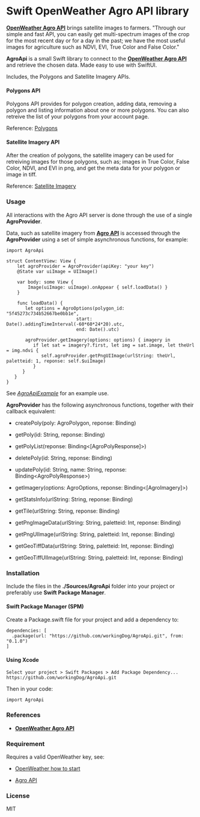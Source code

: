 # Swift OpenWeather Agro API library

[**OpenWeather Agro API**](https://agromonitoring.com/) brings satellite images to farmers. 
"Through our simple and fast API, you can easily get multi-spectrum images of the crop for the most recent day or for a day in the past; we have the most useful images for agriculture such as NDVI, EVI, True Color and False Color."

**AgroApi** is a small Swift library to connect to the [**OpenWeather Agro API**](https://agromonitoring.com/api) and retrieve the chosen data. Made easy to use with SwiftUI.

Includes, the Polygons and Satellite Imagery APIs.

#### Polygons API

Polygons API provides for polygon creation, adding data, removing a polygon and listing information about one or more polygons. 
You can also retreive the list of your polygons from your account page.

Reference: [Polygons](https://agromonitoring.com/api/polygons)

#### Satellite Imagery API

After the creation of polygons, the satellite imagery can be used for retreiving images for those polygons, such as; 
images in True Color, False Color, NDVI, and EVI in png, and get the meta data for your polygon or image in tiff.

Reference: [Satellite Imagery](https://agromonitoring.com/api/images)


### Usage

All interactions with the Agro API server is done through the use of a single **AgroProvider**.

Data, such as satellite imagery from  [**Agro API**](https://agromonitoring.com/api) is accessed through the **AgroProvider** 
using a set of simple asynchronous functions, for example:

    import AgroApi
    
    struct ContentView: View {
        let agroProvider = AgroProvider(apiKey: "your key")
        @State var uiImage = UIImage()
        
        var body: some View {
            Image(uiImage: uiImage).onAppear { self.loadData() }
        }
        
        func loadData() {
           let options = AgroOptions(polygon_id: "5f45273c734b52667be0bb1e",
                              start: Date().addingTimeInterval(-60*60*24*20).utc,
                              end: Date().utc)
    
           agroProvider.getImagery(options: options) { imagery in
              if let sat = imagery?.first, let img = sat.image, let theUrl = img.ndvi {
                 self.agroProvider.getPngUIImage(urlString: theUrl, paletteid: 1, reponse: self.$uiImage)
              }
          }
       }
    }
   
See [*AgroApiExample*](https://github.com/workingDog/AgroApiExample) for an example use.

**AgroProvider** has the following asynchronous functions, together with their callback equivalent:

- createPoly(poly: AgroPolygon, reponse: Binding<AgroPolyResponse>)
- getPoly(id: String, reponse: Binding<AgroPolyResponse>) 
- getPolyList(reponse: Binding<[AgroPolyResponse]>) 
- deletePoly(id: String, reponse: Binding<AgroPolyResponse>)
- updatePoly(id: String, name: String, reponse: Binding\<AgroPolyResponse>)

- getImagery(options: AgroOptions, reponse: Binding<[AgroImagery]>) 
- getStatsInfo(urlString: String, reponse: Binding<AgroStatsInfo>)
- getTile(urlString: String, reponse: Binding<Data>) 
- getPngImageData(urlString: String, paletteid: Int, reponse: Binding<Data>) 
- getPngUIImage(urlString: String, paletteid: Int, reponse: Binding<UIImage>) 
- getGeoTiffData(urlString: String, paletteid: Int, reponse: Binding<Data>)
- getGeoTiffUIImage(urlString: String, paletteid: Int, reponse: Binding<UIImage>)
    

### Installation

Include the files in the **./Sources/AgroApi** folder into your project or preferably use **Swift Package Manager**. 

#### Swift Package Manager  (SPM)

Create a Package.swift file for your project and add a dependency to:

    dependencies: [
      .package(url: "https://github.com/workingDog/AgroApi.git", from: "0.1.0")
    ]

#### Using Xcode

    Select your project > Swift Packages > Add Package Dependency...
    https://github.com/workingDog/AgroApi.git

Then in your code:

    import AgroApi
    

### References

-    [**OpenWeather Agro API**](https://agromonitoring.com/api)


### Requirement

Requires a valid OpenWeather key, see:

-    [OpenWeather how to start](https://openweathermap.org/appid)

-    [Agro API](https://agromonitoring.com/api/get)

### License

MIT
